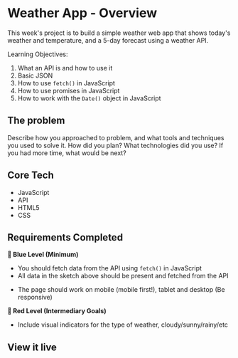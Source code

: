 # Weather App - Overview

This week's project is to build a simple weather web app that shows today's weather and temperature, and a 5-day forecast using a weather API.

Learning Objectives:
1. What an API is and how to use it
2. Basic JSON
3. How to use `fetch()` in JavaScript
4. How to use promises in JavaScript
5. How to work with the `Date()` object in JavaScript

## The problem

Describe how you approached to problem, and what tools and techniques you used to solve it. How did you plan? What technologies did you use? If you had more time, what would be next?

## Core Tech
- JavaScript
- API
- HTML5
- CSS



## Requirements Completed
**🔵  Blue Level (Minimum)**
- You should fetch data from the API using `fetch()` in JavaScript
- All data in the sketch above should be present and fetched from the API
<!-- - The presentation of the data should be in the specified format. -->
- The page should work on mobile (mobile first!), tablet and desktop (Be responsive)

**🔴  Red Level (Intermediary Goals)**
<!-- - Change the colors of the page based on the weather. If the weather is warm – use warm colors. If the weather is colder, use cold colors. If you really want to push you CSS muscles you can even make a background gradient
- Add multiple cities
Give the user the option to choose between a couple of your favorite cities. -->
- Include visual indicators for the type of weather, cloudy/sunny/rainy/etc

<!-- **⚫  Black Level (Advanced Goals)**
- **Use your location*
Use the [Geolocation API](https://www.w3schools.com/html/html5_geolocation.asp) that is built in to your browser to fetch the city that you are located in atm and show the weather for your location.
- Explore the API and use another endpoint of the Weather API to include supplementary information
- Add some CSS animations to your app, e.g. pulsating sun/rain drops -->



## View it live

